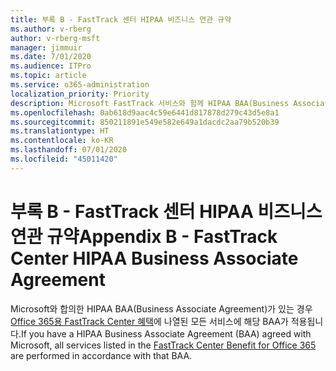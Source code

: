```yaml
---
title: 부록 B - FastTrack 센터 HIPAA 비즈니스 연관 규약
ms.author: v-rberg
author: v-rberg-msft
manager: jimmuir
ms.date: 7/01/2020
ms.audience: ITPro
ms.topic: article
ms.service: o365-administration
localization_priority: Priority
description: Microsoft FastTrack 서비스와 함께 HIPAA BAA(Business Associate Agreement)가 있는 경우 다음을 제외한 FastTrack Center Benefit for Office 365에 나열된 모든 서비스가 해당 BAA에 포함됩니다.
ms.openlocfilehash: 0ab618d9aac4c59e6441d817878d279c43d5e8a1
ms.sourcegitcommit: 850211891e549e582e649a1dacdc2aa79b520b39
ms.translationtype: HT
ms.contentlocale: ko-KR
ms.lasthandoff: 07/01/2020
ms.locfileid: "45011420"
---
```

# <a name="appendix-b---fasttrack-center-hipaa-business-associate-agreement"></a><span data-ttu-id="0d49b-103">부록 B - FastTrack 센터 HIPAA 비즈니스 연관 규약</span><span class="sxs-lookup"><span data-stu-id="0d49b-103">Appendix B - FastTrack Center HIPAA Business Associate Agreement</span></span>

<span data-ttu-id="0d49b-104">Microsoft와 합의한 HIPAA BAA(Business Associate Agreement)가 있는 경우 [Office 365용 FastTrack Center 혜택](O365-fasttrack-benefit-for-office-365.md)에 나열된 모든 서비스에 해당 BAA가 적용됩니다.</span><span class="sxs-lookup"><span data-stu-id="0d49b-104">If you have a HIPAA Business Associate Agreement (BAA) agreed with Microsoft, all services listed in the [FastTrack Center Benefit for Office 365](O365-fasttrack-benefit-for-office-365.md) are performed in accordance with that BAA.</span></span>


